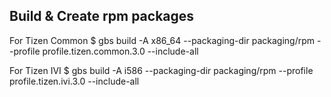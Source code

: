 ## Build & Create rpm packages

For Tizen Common
    $ gbs build -A x86_64 --packaging-dir packaging/rpm --profile profile.tizen.common.3.0 --include-all

For Tizen IVI
    $ gbs build -A i586 --packaging-dir packaging/rpm --profile profile.tizen.ivi.3.0 --include-all


